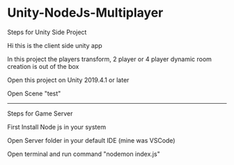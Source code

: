 # Unity-NodeJs-Multiplayer
 
Steps for Unity Side Project

Hi this is the client side unity app

In this project the players transform, 2 player or 4 player dynamic room creation is out of the box

Open this project on Unity 2019.4.1 or later

Open Scene "test"

---------------------------------------------------
Steps for Game Server

First Install Node js in your system

Open Server folder in your default IDE (mine was VSCode)

Open terminal and run command "nodemon index.js"
